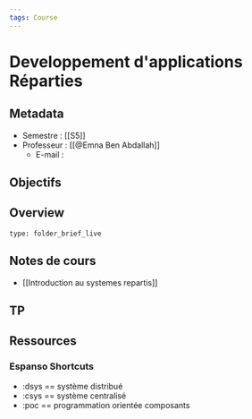 ```yaml
---
tags: Course
---
```


# Developpement d'applications Réparties 
## Metadata 
* Semestre : [[S5]]
* Professeur : [[@Emna Ben Abdallah]]
	* E-mail : 

## Objectifs 
## Overview
 
```ccard
type: folder_brief_live
```
 
## Notes de cours
* [[Introduction au systemes repartis]]
## TP
## Ressources 
### Espanso Shortcuts 
* :dsys == système distribué
* :csys == système centralisé
* :poc == programmation orientée composants